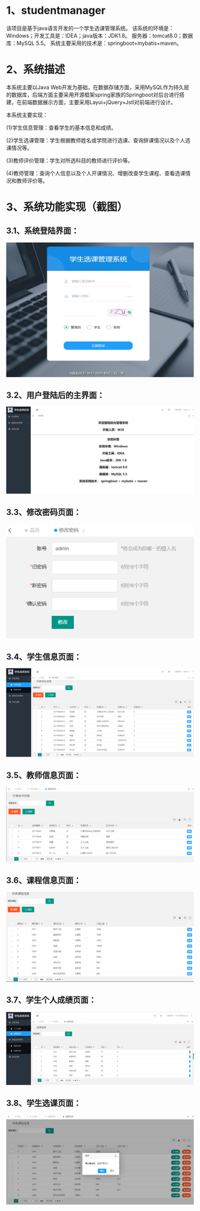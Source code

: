 # 1、studentmanager
该项目是基于java语言开发的一个学生选课管理系统。
该系统的环境是：Windows；开发工具是：IDEA；java版本：JDK1.8。
服务器：tomcat8.0；数据库：MySQL 5.5。
系统主要采用的技术是：springboot+mybatis+maven。

# 2、系统描述

本系统主要以Java Web开发为基础，在数据存储方面，采用MySQL作为持久层的数据库，后端方面主要采用开源框架spring家族的Springboot对后台进行搭建，在前端数据展示方面，主要采用Layui+jQuery+Jstl对前端进行设计。

本系统主要实现：

(1)学生信息管理：查看学生的基本信息和成绩。

(2)学生选课管理：学生根据教师姓名或学院进行选课、查询排课情况以及个人选课情况等。

(3)教师评价管理：学生对所选科目的教师进行评价等。

(4)教师管理：查询个人信息以及个人开课情况、增删改查学生课程、查看选课情况和教师评价等。

# 3、系统功能实现（截图）

## 3.1、系统登陆界面：

![wps1](https://github.com/my-wjs/studentmanager/blob/master/studentmanager/src/main/resources/static/image/wps1.jpg)

## 3.2、用户登陆后的主界面：

![image-20210523165859281](https://github.com/my-wjs/studentmanager/blob/master/studentmanager/src/main/resources/static/image/image-20210523165859281.png)

## 3.3、修改密码页面：

![image-20210523165941778](https://github.com/my-wjs/studentmanager/blob/master/studentmanager/src/main/resources/static/image/image-20210523165941778.png)

## 3.4、学生信息页面：

![image-20210523170053139](https://github.com/my-wjs/studentmanager/blob/master/studentmanager/src/main/resources/static/image/image-20210523170053139.png)

## 3.5、教师信息页面：

![image-20210523170137891](https://github.com/my-wjs/studentmanager/blob/master/studentmanager/src/main/resources/static/image/image-20210523170137891.png)

## 3.6、课程信息页面：

![image-20210523170222843](https://github.com/my-wjs/studentmanager/blob/master/studentmanager/src/main/resources/static/image/image-20210523170222843.png)

## 3.7、学生个人成绩页面：

![image-20210523170336019](https://github.com/my-wjs/studentmanager/blob/master/studentmanager/src/main/resources/static/image/image-20210523170336019.png)

## 3.8、学生选课页面：

![image-20210523170418260](https://github.com/my-wjs/studentmanager/blob/master/studentmanager/src/main/resources/static/image/image-20210523170418260.png)



